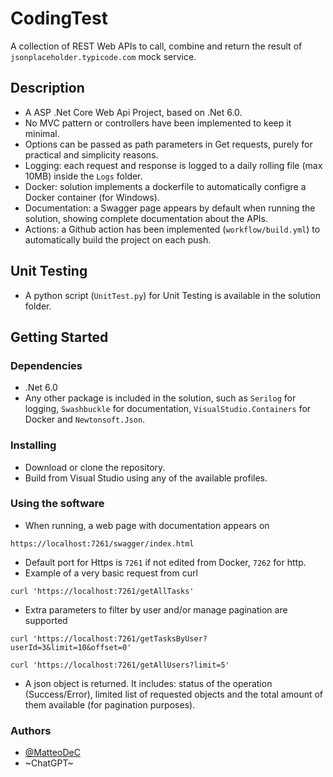 # CodingTest

A collection of REST Web APIs to call, combine and return the result of `jsonplaceholder.typicode.com` mock service.

## Description

* A ASP .Net Core Web Api Project, based on .Net 6.0.
* No MVC pattern or controllers have been implemented to keep it minimal.
* Options can be passed as path parameters in Get requests, purely for practical and simplicity reasons.
* Logging: each request and response is logged to a daily rolling file (max 10MB) inside the `Logs` folder.
* Docker: solution implements a dockerfile to automatically configre a Docker container (for Windows).
* Documentation: a Swagger page appears by default when running the solution, showing complete documentation about the APIs.
* Actions: a Github action has been implemented (`workflow/build.yml`) to automatically build the project on each push.

## Unit Testing

* A python script (`UnitTest.py`) for Unit Testing is available in the solution folder.

## Getting Started

### Dependencies

* .Net 6.0 
* Any other package is included in the solution, such as `Serilog` for logging, `Swashbuckle` for documentation, `VisualStudio.Containers` for Docker and `Newtonsoft.Json`.

### Installing

* Download or clone the repository.
* Build from Visual Studio using any of the available profiles.

### Using the software

* When running, a web page with documentation appears on 
```
https://localhost:7261/swagger/index.html
```
* Default port for Https is `7261` if not edited from Docker, `7262` for http.
* Example of a very basic request from curl
```
curl 'https://localhost:7261/getAllTasks'
```
* Extra parameters to filter by user and/or manage pagination are supported
```
curl 'https://localhost:7261/getTasksByUser?userId=3&limit=10&offset=0'
```
```
curl 'https://localhost:7261/getAllUsers?limit=5'
```
* A json object is returned. It includes: status of the operation (Success/Error), limited list of requested objects and the total amount of them available (for pagination purposes).

### Authors

* [@MatteoDeC](https://github.com/MatteoDeC)
* ~ChatGPT~

